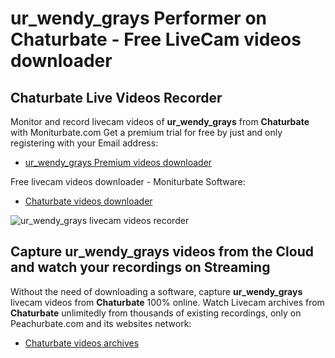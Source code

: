 # ur_wendy_grays Performer on Chaturbate - Free LiveCam videos downloader

## Chaturbate Live Videos Recorder

Monitor and record livecam videos of **ur_wendy_grays** from **Chaturbate** with Moniturbate.com
Get a premium trial for free by just and only registering with your Email address:
* [ur_wendy_grays Premium videos downloader](https://moniturbate.com/request-demo-licence-key.html)

Free livecam videos downloader - Moniturbate Software:
* [Chaturbate videos downloader](https://moniturbate.com/moniturbate-download-software.html)

![ur_wendy_grays livecam videos recorder](https://peachurnet.com/templates/moniturbate-software.png)


## Capture ur_wendy_grays videos from the Cloud and watch your recordings on Streaming

Without the need of downloading a software, capture **ur_wendy_grays** livecam videos from **Chaturbate** 100% online.
Watch Livecam archives from **Chaturbate** unlimitedly from thousands of existing recordings, only on Peachurbate.com and its websites network:
* [Chaturbate videos archives](https://peachurnet.com/)